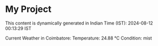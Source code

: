 # My Project

This content is dynamically generated in Indian Time (IST): 2024-08-12 00:13:29 IST


Current Weather in Coimbatore:
Temperature: 24.88 °C
Condition: mist
